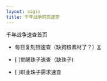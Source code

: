 ```yaml
---
layout: aigis
title: 千年战争网页速查
---
```


千年战争速查首页

* 每日复刻银速查（缺狗粮素材了？）[X](sliver.html)

* [ ]觉醒珠子速查（缺珠子)
* [ ]职业珠子需求速查  
